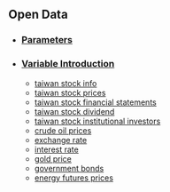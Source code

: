 
## Open Data


* ### [Parameters](https://github.com/f496328mm/FinancialMining/blob/master/API/doc/Parameters.md)<br>
  
* ### [Variable Introduction](https://github.com/f496328mm/FinancialMining/blob/master/API/doc/VariableIntroduction.md)
  * [taiwan stock info](https://github.com/f496328mm/FinancialMining/blob/master/API/doc/VariableIntroduction.md#1-taiwan-stock-info)
  * [taiwan stock prices](https://github.com/f496328mm/FinancialMining/blob/master/API/doc/VariableIntroduction.md#2-taiwan-stock-prices)
  * [taiwan stock financial statements](https://github.com/f496328mm/FinancialMining/blob/master/API/doc/VariableIntroduction.md#3-taiwan-stock-financial-statements)
  * [taiwan stock dividend](https://github.com/f496328mm/FinancialMining/blob/master/API/doc/VariableIntroduction.md#4-taiwan-stock-dividend)
  * [taiwan stock institutional investors](https://github.com/f496328mm/FinancialMining/blob/master/API/doc/VariableIntroduction.md#5-taiwan-stock-institutional-investors)
  * [crude oil prices](https://github.com/f496328mm/FinancialMining/blob/master/API/doc/VariableIntroduction.md#6-crude-oil-prices)
  * [exchange rate](https://github.com/f496328mm/FinancialMining/blob/master/API/doc/VariableIntroduction.md#7-exchange-rate)
  * [interest rate](https://github.com/f496328mm/FinancialMining/blob/master/API/doc/VariableIntroduction.md#8-interest-rate)
  * [gold price](https://github.com/f496328mm/FinancialMining/blob/master/API/doc/VariableIntroduction.md#9-gold-price)
  * [government bonds](https://github.com/f496328mm/FinancialMining/blob/master/API/doc/VariableIntroduction.md#10-government-bonds)
  * [energy futures prices](https://github.com/f496328mm/FinancialMining/blob/master/API/doc/VariableIntroduction.md#11-energy-futures-prices)
  
